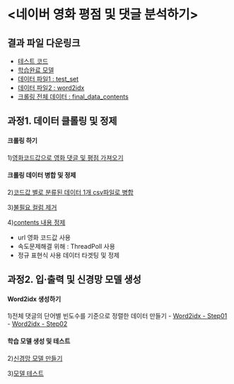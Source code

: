 # <네이버 영화 평점 및 댓글 분석하기>

## 결과 파일 다운링크 
 - [테스트 코드](https://github.com/Yumai-K/MyProject/blob/master/Naver_Movie_RepleScore_Analysis/model_test.ipynb)
 - [학습완료 모델](https://drive.google.com/file/d/1Vm6r-F_0CRMHUrKLOzVDuUlgzF7Yg32j/view?usp=sharing)
 - [데이터 파일1 : test_set](https://drive.google.com/open?id=1BttX5LnNLX5tvHuM9q8imcb4pQB4c26g)
 - [데이터 파일2 : word2idx](https://drive.google.com/open?id=113X1nL58V8GWHVldBYCzUS_0bJrxR9QJ)
 - [크롤링 전체 데이터 : final_data_contents](https://drive.google.com/open?id=1zB1xwLnfzi5uUtMgCNGI8IIXznSc087j)
 
 
## 과정1. 데이터 클롤링 및 정제

 #### 크롤링 하기
  1)[영화코드값으로 영화 댓글 및 평점 가져오기](https://github.com/Yumai-K/MyProject/blob/master/Naver_Movie_RepleScore_Analysis/movie_reple_crawling_final.ipynb)
 #### 크롤링 데이터 병합 및 정제
  2)[코드값 별로 분류된 데이터 1개 csv파일로 병합](https://github.com/Yumai-K/MyProject/blob/master/Naver_Movie_RepleScore_Analysis/merge_csv_data.ipynb)
  
  3)[불필요 컬럼 제거](https://github.com/Yumai-K/MyProject/blob/master/Naver_Movie_RepleScore_Analysis/refine_csv.ipynb)
  
  4)[contents 내용 정제](https://github.com/Yumai-K/MyProject/blob/master/Naver_Movie_RepleScore_Analysis/refine_contents.ipynb)

  - url 영화 코드값 사용
  - 속도문제해결 위해 : ThreadPoll 사용
  - 정규 표현식 사용 데이터 타겟팅 및 정제


## 과정2. 입·출력 및 신경망 모델 생성

 #### Word2idx 생성하기
  1)전체 댓글의 단어별 빈도수를 기준으로 정렬한 데이터 만들기
      - [Word2idx - Step01](https://github.com/Yumai-K/MyProject/blob/master/Naver_Movie_RepleScore_Analysis/make_word2idx_step01.ipynb)
      - [Word2idx - Step02](https://github.com/Yumai-K/MyProject/blob/master/Naver_Movie_RepleScore_Analysis/make_word2idx_step02.ipynb)

  #### 학습 모델 생성 및 테스트
  2)[신경망 모델 만들기](https://github.com/Yumai-K/MyProject/blob/master/Naver_Movie_RepleScore_Analysis/create_model.ipynb)
  
  3)[모델 테스트](https://github.com/Yumai-K/MyProject/blob/master/Naver_Movie_RepleScore_Analysis/model_test.ipynb)
